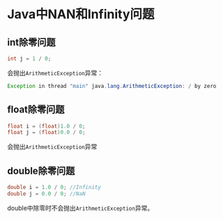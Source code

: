 # Java中NAN和Infinity问题

## int除零问题

```java
int j = 1 / 0;
```

会抛出`ArithmeticException`异常：

```java
Exception in thread "main" java.lang.ArithmeticException: / by zero
```

## float除零问题

```java
float i = (float)1.0 / 0;
float j = (float)0.0 / 0;
```

会抛出`ArithmeticException`异常

## double除零问题

```java
double i = 1.0 / 0; //Infinity
double j = 0.0 / 0; //NaN
```

double中除零时不会抛出`ArithmeticException`异常。